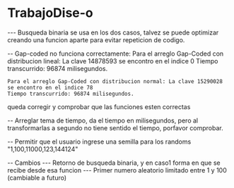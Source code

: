 # TrabajoDise-o
--- Busqueda binaria se usa en los dos casos, talvez se puede optimizar creando una funcion aparte para evitar repeticion de codigo.

-- Gap-coded no funciona correctamente:
    Para el arreglo Gap-Coded con distribucion lineal: La clave 14878593 se encontro en el indice 0
    Tiempo transcurrido: 96874 milisegundos.

    Para el arreglo Gap-Coded con distribucion normal: La clave 15290028 se encontro en el indice 78
    Tiempo transcurrido: 96874 milisegundos.
queda corregir y comprobar que las funciones esten correctas

-- Arreglar tema de tiempo, da el tiempo en milisegundos, pero al transformarlas a segundo no tiene sentido el tiempo, porfavor comprobar.

-- Permitir que el usuario ingrese una semilla para los randoms "1,100,11000,123,144124"


-- Cambios
--- Retorno de busqueda binaria, y en caso1 forma en que se recibe desde esa funcion
--- Primer numero aleatorio limitado entre 1 y 100 (cambiable a futuro)
